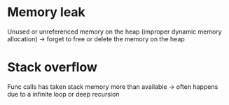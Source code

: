 # Memory leak
Unused or unreferenced memory on the heap (improper dynamic memory allocation) -> forget to free or delete the memory on the heap


# Stack overflow
Func calls has taken stack memory more than available -> often happens due to a infinite loop or deep recursion

